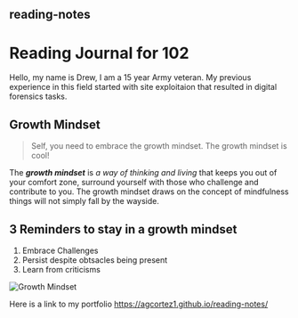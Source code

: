 ## reading-notes
# Reading Journal for 102

Hello, my name is Drew, I am a 15 year Army veteran. My previous experience in this field started with site exploitaion that resulted in digital forensics tasks. 

##  Growth Mindset 
> Self, you need to embrace the growth mindset. The growth mindset is cool!

The <em><strong>growth mindset</strong></em> is <em> a way of thinking and living</em> that keeps you out of your comfort zone, surround yourself with those who challenge and contribute to you. The growth mindset draws on the concept of mindfulness things will not simply fall by the wayside.



## 3 Reminders to stay in a growth mindset

<ol>
  <li>Embrace Challenges<li>
  Persist despite obtsacles being present<li>
  Learn from criticisms
  </ol>



![Growth Mindset](https://epe.brightspotcdn.com/dims4/default/53d5f6c/2147483647/strip/true/crop/2034x1380+28+0/resize/840x570!/format/webp/quality/90/?url=https%3A%2F%2Fepe-brightspot.s3.amazonaws.com%2Ffe%2F07%2F623f04754f06aff6f4b323fcedc9%2Fgrowth-mindset-042021-1185654371.jpg)


Here is a link to my portfolio https://agcortez1.github.io/reading-notes/
